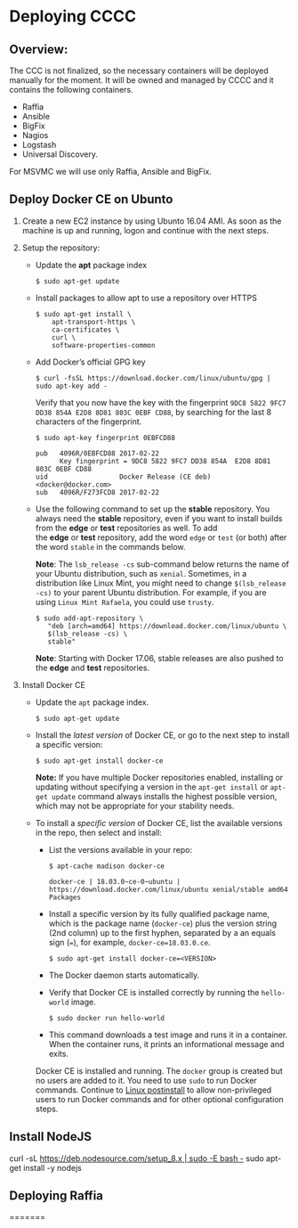 # Deploying CCCC

## Overview:

The CCC is not finalized, so the necessary containers will be deployed manually for the moment. It will be owned and managed by CCCC and it contains the following containers.

- Raffia
- Ansible
- BigFix
- Nagios
- Logstash
- Universal Discovery.

For MSVMC we will use only Raffia, Ansible and BigFix.

## Deploy Docker CE on Ubunto

1. Create a new EC2 instance by using Ubunto 16.04 AMI. As soon as the machine is up and running, logon and continue with the next steps.

2. Setup the repository:
   - Update the **apt** package index

     ```
     $ sudo apt-get update
     ```

   - Install packages to allow apt to use a repository over HTTPS

     ```
     $ sudo apt-get install \
         apt-transport-https \
         ca-certificates \
         curl \
         software-properties-common
     ```

   - Add Docker’s official GPG key 

     ```
     $ curl -fsSL https://download.docker.com/linux/ubuntu/gpg | sudo apt-key add -
     ```

     Verify that you now have the key with the fingerprint `9DC8 5822 9FC7 DD38 854A E2D8 8D81 803C 0EBF CD88`, by searching for the last 8 characters of the fingerprint. 

     ```
     $ sudo apt-key fingerprint 0EBFCD88
     
     pub   4096R/0EBFCD88 2017-02-22
           Key fingerprint = 9DC8 5822 9FC7 DD38 854A  E2D8 8D81 803C 0EBF CD88
     uid                  Docker Release (CE deb) <docker@docker.com>
     sub   4096R/F273FCD8 2017-02-22
     ```

   - Use the following command to set up the **stable** repository. You always need the **stable** repository, even if you want to install builds from the **edge** or **test** repositories as well. To add the **edge** or **test** repository, add the word `edge` or `test` (or both) after the word `stable` in the commands below. 

     **Note**: The `lsb_release -cs` sub-command below returns the name of your Ubuntu distribution, such as `xenial`. Sometimes, in a distribution like Linux Mint, you might need to change `$(lsb_release -cs)` to your parent Ubuntu distribution. For example, if you are using `Linux Mint Rafaela`, you could use `trusty`. 

     ```
     $ sudo add-apt-repository \
        "deb [arch=amd64] https://download.docker.com/linux/ubuntu \
        $(lsb_release -cs) \
        stable"
     ```

     **Note**: Starting with Docker 17.06, stable releases are also pushed to the **edge** and **test** repositories. 

3. Install Docker CE

   - Update the `apt` package index. 

     ```
     $ sudo apt-get update
     ```

   - Install the *latest version* of Docker CE, or go to the next step to install a specific version: 

     ```
     $ sudo apt-get install docker-ce
     ```

     **Note:** If you have multiple Docker repositories enabled, installing or updating without specifying a version in the `apt-get install` or `apt-get update` command always installs the highest possible version, which may not be appropriate for your stability needs. 

   - To install a *specific version* of Docker CE, list the available versions in the repo, then select and install: 

     - List the versions available in your repo: 

       ```
       $ apt-cache madison docker-ce
       
       docker-ce | 18.03.0~ce-0~ubuntu | https://download.docker.com/linux/ubuntu xenial/stable amd64 Packages
       ```

     - Install a specific version by its fully qualified package name, which is the package name (`docker-ce`) plus the version string (2nd column) up to the first hyphen, separated by a an equals sign (`=`), for example, `docker-ce=18.03.0.ce`. 

       ```
       $ sudo apt-get install docker-ce=<VERSION>
       ```

     - The Docker daemon starts automatically. 

     - Verify that Docker CE is installed correctly by running the `hello-world` image. 

       ```
       $ sudo docker run hello-world
       ```

     - This command downloads a test image and runs it in a container. When the container runs, it prints an informational message and exits. 

       

     Docker CE is installed and running. The `docker` group is created but no users are added to it. You need to use `sudo` to run Docker commands. Continue to [Linux postinstall](https://docs.docker.com/install/linux/linux-postinstall/) to allow non-privileged users to run Docker commands and for other optional configuration steps. 

## Install NodeJS 

curl -sL https://deb.nodesource.com/setup_8.x | sudo -E bash -  sudo apt-get install -y nodejs

## Deploying Raffia
=======

